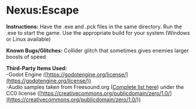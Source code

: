 # Nexus:Escape

**Instructions:** Have the .exe and .pck files in the same directory. Run the .exe to start the game. Use the appropriate build for your system (Windows or Linux available)

**Known Bugs/Glitches:** Collider glitch that sometimes gives enemies larger boosts of speed

**Third-Party Items Used:**  
-Godot Engine ([https://godotengine.org/license/](https://godotengine.org/license/))  
-Audio samples taken from Freesound.org ([Complete list here](https://docs.google.com/document/d/1ylOks6tNls0wsxMBc3Yqm0IrUrA8GhGm23uQWU8ejaw/edit?usp=sharing)) under the CC0 license ([https://creativecommons.org/publicdomain/zero/1.0/](https://creativecommons.org/publicdomain/zero/1.0/))
